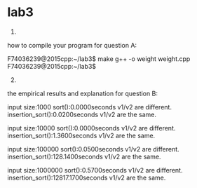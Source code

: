 # lab3
1.
how to compile your program for question A: 

F74036239@2015cpp:~/lab3$ make
g++ -o weight weight.cpp
F74036239@2015cpp:~/lab3$

2.
the empirical results and explanation for question B:

input size:1000
sort():0.0000seconds
v1/v2 are different.
insertion_sort():0.0200seconds
v1/v2 are the same.

input size:10000
sort():0.0000seconds
v1/v2 are different.
insertion_sort():1.3600seconds
v1/v2 are the same.

input size:100000
sort():0.0500seconds
v1/v2 are different.
insertion_sort():128.1400seconds
v1/v2 are the same.

input size:1000000
sort():0.5700seconds
v1/v2 are different.
insertion_sort():12817.1700seconds
v1/v2 are the same.
